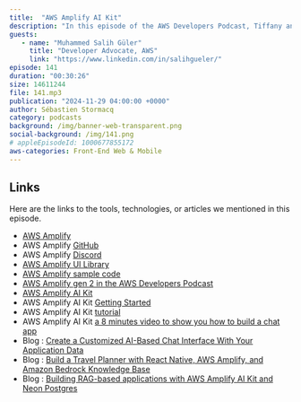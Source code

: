 ```yaml
---
title:  "AWS Amplify AI Kit"
description: "In this episode of the AWS Developers Podcast, Tiffany and Seb discuss with Salih aboutthe new capabilities of AWS Amplify AI Kit, focusing on how it simplifies the process of building cloud-powered applications with generative AI. They explore the features of Amplify, including its ease of use for front-end developers and the integration of AI capabilities. The conversation also touches on cost considerations, future developments for the Amplify AI Kit, and practical examples of applications that can be built using this technology."
guests:
   - name: "Muhammed Salih Güler"
     title: "Developer Advocate, AWS"
     link: "https://www.linkedin.com/in/salihgueler/"
episode: 141
duration: "00:30:26" 
size: 14611244
file: 141.mp3	
publication: "2024-11-29 04:00:00 +0000"
author: Sébastien Stormacq
category: podcasts
background: /img/banner-web-transparent.png
social-background: /img/141.png
# appleEpisodeId: 1000677855172
aws-categories: Front-End Web & Mobile
---
```


## Links

Here are the links to the tools, technologies, or articles we mentioned in this episode.

- [AWS Amplify](https://aws.amazon.com/amplify/)
- AWS Amplify [GitHub](https://github.com/aws-amplify)
- AWS Amplify [Discord](https://discord.com/invite/amplify)
- [AWS Amplify UI Library](https://ui.docs.amplify.aws/)
- [AWS Amplify sample code](https://github.com/aws-samples?q=amplify&type=all&language=&sort=)
- [AWS Amplify gen 2 in the AWS Developers Podcast](https://developers.podcast.go-aws.com/web/podcasts/episode_123/index.html)
- [AWS Amplify AI Kit](https://aws.amazon.com/amplify/ai/)
- AWS Amplify AI Kit [Getting Started](https://docs.amplify.aws/react/ai/set-up-ai/)
- AWS Amplify AI Kit [tutorial](https://github.com/aws-samples/amplify-ai-examples)
- AWS Amplify AI Kit [a 8 minutes video to show you how to build a chat app](https://www.youtube.com/watch?v=f-UeIlQ1tAI)
- Blog : [Create a Customized AI-Based Chat Interface With Your Application Data](https://aws.amazon.com/blogs/mobile/create-a-customized-ai-based-chat-interface-with-your-application-data/)
- Blog : [Build a Travel Planner with React Native, AWS Amplify, and Amazon Bedrock Knowledge Base](https://aws.amazon.com/blogs/mobile/building-a-personalized-travel-planner-with-amazon-bedrocks-knowledge-bases-and-rag/)
- Blog : [Building RAG-based applications with AWS Amplify AI Kit and Neon Postgres](https://aws.amazon.com/blogs/mobile/building-rag-based-applications-with-aws-amplify-ai-kit-and-neon-postgres/)